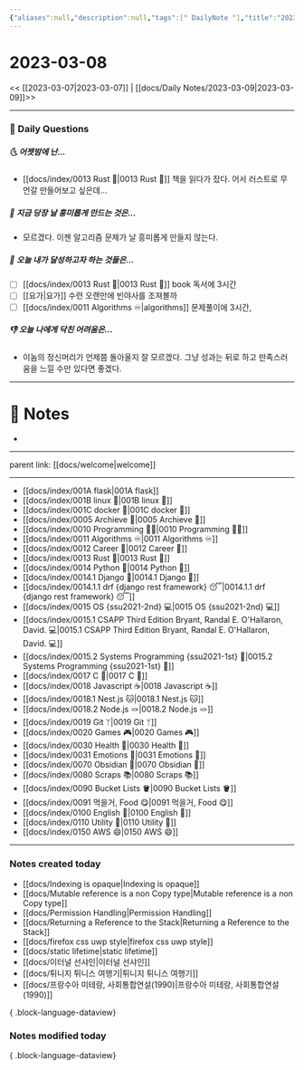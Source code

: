 ```yaml
---
{"aliases":null,"description":null,"tags":[" DailyNote "],"title":"2023-03-08","created":"2023-03-09T15:14:22","updated":"2023-07-15T21:30:20","dg-publish":true,"permalink":"/docs/daily-notes/2023-03-08/","dgPassFrontmatter":true}
---
```



# 2023-03-08

<< [[2023-03-07\|2023-03-07]] | [[docs/Daily Notes/2023-03-09\|2023-03-09]]>>

---

### 📅 Daily Questions

##### 🌜 어젯밤에 난...

- [[docs/index/0013 Rust 🦀\|0013 Rust 🦀]] 책을 읽다가 잤다. 어서 러스트로 무언갈 만들어보고 싶은데...

##### 🙌 지금 당장 날 흥미롭게 만드는 것은...

- 모르겠다. 이젠 알고리즘 문제가 날 흥미롭게 만들지 않는다. 

##### 🚀 오늘 내가 달성하고자 하는 것들은...

- [ ] [[docs/index/0013 Rust 🦀\|0013 Rust 🦀]] book 독서에 3시간
- [ ] [[요가\|요가]] 수련 오랜만에 빈야사를 조져볼까
- [ ] [[docs/index/0011 Algorithms ♾️\|algorithms]] 문제풀이에 3시간, 

##### 👎 오늘 나에게 닥친 어려움은...

- 이놈의 정신머리가 언제쯤 돌아올지 잘 모르겠다. 그냥 성과는 뒤로 하고 만족스러움을 느낄 수만 있다면 좋겠다.

---

# 📝 Notes

- 

---

<div class="transclusion internal-embed is-loaded"><div class="markdown-embed">





parent link: [[docs/welcome\|welcome]]

---

- [[docs/index/001A flask\|001A flask]]
- [[docs/index/001B linux 🐧\|001B linux 🐧]]
- [[docs/index/001C docker 🐳\|001C docker 🐳]]
- [[docs/index/0005 Archieve 💾\|0005 Archieve 💾]]
- [[docs/index/0010 Programming 👩‍💻\|0010 Programming 👩‍💻]]
- [[docs/index/0011 Algorithms ♾️\|0011 Algorithms ♾️]]
- [[docs/index/0012 Career 💼\|0012 Career 💼]]
- [[docs/index/0013 Rust 🦀\|0013 Rust 🦀]]
- [[docs/index/0014 Python 🐍\|0014 Python 🐍]]
- [[docs/index/0014.1 Django 🎈\|0014.1 Django 🎈]]
- [[docs/index/0014.1.1 drf {django rest framework} 😴\|0014.1.1 drf {django rest framework} 😴]]
- [[docs/index/0015 OS {ssu2021-2nd} 💻\|0015 OS {ssu2021-2nd} 💻]]
- [[docs/index/0015.1 CSAPP Third Edition Bryant, Randal E. O'Hallaron, David. 💻\|0015.1 CSAPP Third Edition Bryant, Randal E. O'Hallaron, David. 💻]]
- [[docs/index/0015.2 Systems Programming {ssu2021-1st} 🐼\|0015.2 Systems Programming {ssu2021-1st} 🐼]]
- [[docs/index/0017 C 🍎\|0017 C 🍎]]
- [[docs/index/0018 Javascript ☕️\|0018 Javascript ☕️]]
- [[docs/index/0018.1 Nest.js 🐱\|0018.1 Nest.js 🐱]]
- [[docs/index/0018.2 Node.js 🪢\|0018.2 Node.js 🪢]]
- [[docs/index/0019 Git ᛘ\|0019 Git ᛘ]]
- [[docs/index/0020 Games 🎮\|0020 Games 🎮]]
- [[docs/index/0030 Health 💪\|0030 Health 💪]]
- [[docs/index/0031 Emotions 🤔\|0031 Emotions 🤔]]
- [[docs/index/0070 Obsidian 💎\|0070 Obsidian 💎]]
- [[docs/index/0080 Scraps 📚\|0080 Scraps 📚]]
- [[docs/index/0090 Bucket Lists 🪣\|0090 Bucket Lists 🪣]]
- [[docs/index/0091 먹을거, Food 😋\|0091 먹을거, Food 😋]]
- [[docs/index/0100 English 👻\|0100 English 👻]]
- [[docs/index/0110 Utility 🔧\|0110 Utility 🔧]]
- [[docs/index/0150 AWS 😄\|0150 AWS 😄]]




</div></div>


---

### Notes created today

- [[docs/Indexing is opaque\|Indexing is opaque]]
- [[docs/Mutable reference is a non Copy type\|Mutable reference is a non Copy type]]
- [[docs/Permission Handling\|Permission Handling]]
- [[docs/Returning a Reference to the Stack\|Returning a Reference to the Stack]]
- [[docs/firefox css uwp style\|firefox css uwp style]]
- [[docs/static lifetime\|static lifetime]]
- [[docs/이터널 선샤인\|이터널 선샤인]]
- [[docs/튀니지 튀니스 여행기\|튀니지 튀니스 여행기]]
- [[docs/프랑수아 미테랑, 사회통합연설(1990)\|프랑수아 미테랑, 사회통합연설(1990)]]

{ .block-language-dataview}

### Notes modified today


{ .block-language-dataview}
